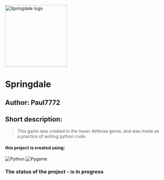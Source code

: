 <img alt="Springdale logo" height="200" src="../Readme_file/icon.jpg" width="200"/>

<h1>Springdale</h1>

## Author: Paul7772

## Short description:
> This game was created in the tower defense genre,
> and was made as a practice of writing python code.


<div>
  <h4>this project is created using:</h4>
  <img src="https://img.shields.io/badge/python-%230678BE.svg?style=for-the-badge&logo=Python&logoColor=yellow", alt="Python">
  <img src="https://img.shields.io/badge/pygame-5A0EF8?style=for-the-badge&logo=sqlite&logoColor=yellow", alt="Pygame">
</div>

### The status  of the project - is In progress
